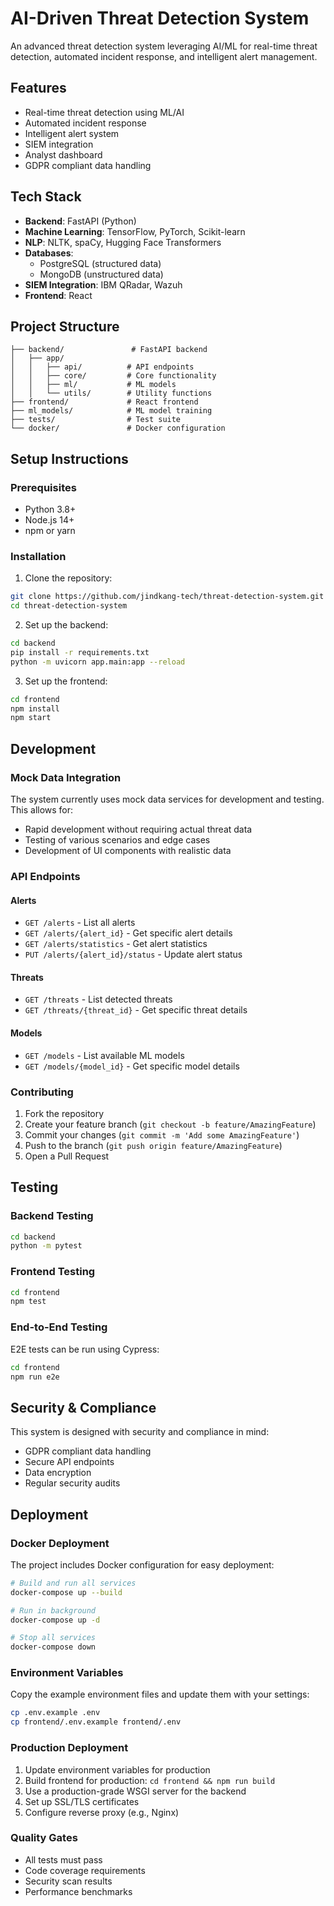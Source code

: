 # AI-Driven Threat Detection System

An advanced threat detection system leveraging AI/ML for real-time threat detection, automated incident response, and intelligent alert management.

## Features

- Real-time threat detection using ML/AI
- Automated incident response
- Intelligent alert system
- SIEM integration
- Analyst dashboard
- GDPR compliant data handling

## Tech Stack

- **Backend**: FastAPI (Python)
- **Machine Learning**: TensorFlow, PyTorch, Scikit-learn
- **NLP**: NLTK, spaCy, Hugging Face Transformers
- **Databases**: 
  - PostgreSQL (structured data)
  - MongoDB (unstructured data)
- **SIEM Integration**: IBM QRadar, Wazuh
- **Frontend**: React

## Project Structure

```
├── backend/               # FastAPI backend
│   ├── app/
│   │   ├── api/          # API endpoints
│   │   ├── core/         # Core functionality
│   │   ├── ml/           # ML models
│   │   └── utils/        # Utility functions
├── frontend/             # React frontend
├── ml_models/            # ML model training
├── tests/                # Test suite
└── docker/               # Docker configuration
```

## Setup Instructions

### Prerequisites
- Python 3.8+
- Node.js 14+
- npm or yarn

### Installation

1. Clone the repository:
```bash
git clone https://github.com/jindkang-tech/threat-detection-system.git
cd threat-detection-system
```

2. Set up the backend:
```bash
cd backend
pip install -r requirements.txt
python -m uvicorn app.main:app --reload
```

3. Set up the frontend:
```bash
cd frontend
npm install
npm start
```

## Development

### Mock Data Integration
The system currently uses mock data services for development and testing. This allows for:
- Rapid development without requiring actual threat data
- Testing of various scenarios and edge cases
- Development of UI components with realistic data

### API Endpoints

#### Alerts
- `GET /alerts` - List all alerts
- `GET /alerts/{alert_id}` - Get specific alert details
- `GET /alerts/statistics` - Get alert statistics
- `PUT /alerts/{alert_id}/status` - Update alert status

#### Threats
- `GET /threats` - List detected threats
- `GET /threats/{threat_id}` - Get specific threat details

#### Models
- `GET /models` - List available ML models
- `GET /models/{model_id}` - Get specific model details

### Contributing
1. Fork the repository
2. Create your feature branch (`git checkout -b feature/AmazingFeature`)
3. Commit your changes (`git commit -m 'Add some AmazingFeature'`)
4. Push to the branch (`git push origin feature/AmazingFeature`)
5. Open a Pull Request

## Testing

### Backend Testing
```bash
cd backend
python -m pytest
```

### Frontend Testing
```bash
cd frontend
npm test
```

### End-to-End Testing
E2E tests can be run using Cypress:
```bash
cd frontend
npm run e2e
```

## Security & Compliance

This system is designed with security and compliance in mind:
- GDPR compliant data handling
- Secure API endpoints
- Data encryption
- Regular security audits

## Deployment

### Docker Deployment
The project includes Docker configuration for easy deployment:

```bash
# Build and run all services
docker-compose up --build

# Run in background
docker-compose up -d

# Stop all services
docker-compose down
```

### Environment Variables
Copy the example environment files and update them with your settings:
```bash
cp .env.example .env
cp frontend/.env.example frontend/.env
```

### Production Deployment
1. Update environment variables for production
2. Build frontend for production: `cd frontend && npm run build`
3. Use a production-grade WSGI server for the backend
4. Set up SSL/TLS certificates
5. Configure reverse proxy (e.g., Nginx)



### Quality Gates
- All tests must pass
- Code coverage requirements
- Security scan results
- Performance benchmarks
